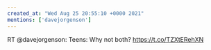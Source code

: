 ```yaml
---
created_at: "Wed Aug 25 20:55:10 +0000 2021"
mentions: ['davejorgenson']
---
```


RT @davejorgenson: Teens: Why not both? https://t.co/TZXtERehXN